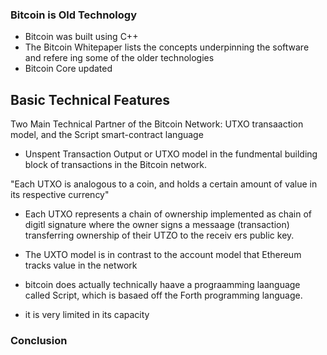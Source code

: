 ### Bitcoin is Old Technology
- Bitcoin was built using C++
- The Bitcoin Whitepaper lists the concepts underpinning the software and refere ing some of the older technologies
- Bitcoin Core updated

## Basic Technical Features
Two Main Technical Partner of the Bitcoin Network: UTXO transaaction model, and the Script smart-contract language
- Unspent Transaction Output or UTXO model in the fundmental building block of transactions in the Bitcoin network.

"Each UTXO is analogous to a coin, and holds a certain amount of value in its respective currency"
- Each UTXO represents a chain of ownership implemented as chain of digitl signature where the owner signs a messaage (transaction) transferring ownership of their UTZO to the receiv ers public key.
- The UXTO model is in contrast to the account model that Ethereum tracks value in the network

- bitcoin does actually technically haave a prograamming laanguage called Script, which is basaed off the Forth programming language.
- it is very limited in its capacity


### Conclusion

